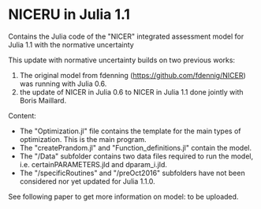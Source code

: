 # NICERU in Julia 1.1
Contains the Julia code of the "NICER" integrated assessment model for Julia 1.1 with the normative uncertainty 

This update with normative uncertainty builds on two previous works:
1) The original model from fdenning (https://github.com/fdennig/NICER) was running with Julia 0.6.
2) the update of NICER in Julia 0.6 to NICER in Julia 1.1 done jointly with Boris Maillard.

Content:
- The "Optimization.jl" file contains the template for the main types of optimization. This is the main program.
- The "createPrandom.jl" and "Function_definitions.jl" contain the model.
- The "/Data" subfolder contains two data files required to run the model, i.e. certainPARAMETERS.jld and dparam_i.jld.
- The "/specificRoutines" and "/preOct2016" subfolders have not been considered nor yet updated for Julia 1.1.0.

See following paper to get more information on model: to be uploaded.



